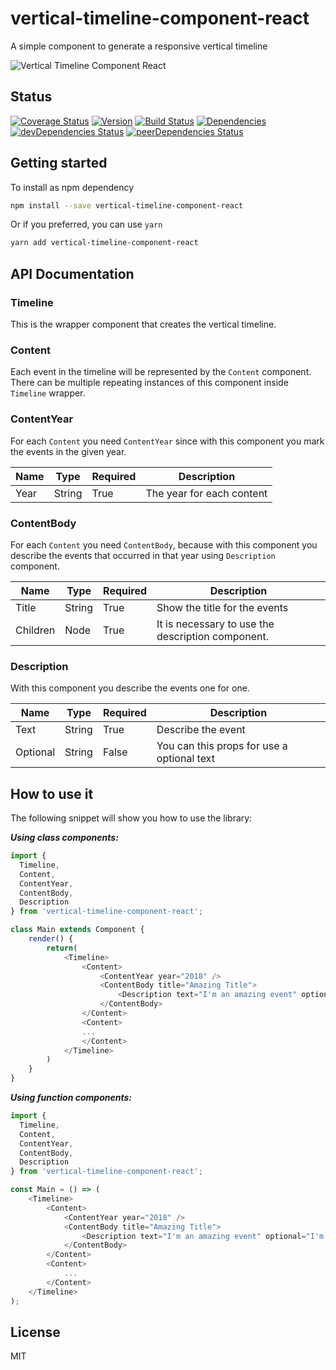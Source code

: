 # vertical-timeline-component-react

A simple component to generate a responsive vertical timeline

![Vertical Timeline Component React](https://i.imgur.com/QmqtTJc.png "How to see vertical-timeline-component-react")

## Status

[![Coverage Status](https://coveralls.io/repos/github/Proskynete/vertical-timeline-component-react/badge.svg?branch=unit-tests)](https://coveralls.io/github/Proskynete/vertical-timeline-component-react?branch=unit-tests) [![Version](https://img.shields.io/npm/v/vertical-timeline-component-react.svg)](https://www.npmjs.com/package/vertical-timeline-component-react) [![Build Status](https://travis-ci.org/Proskynete/vertical-timeline-component-react.svg?branch=master)](https://travis-ci.org/Proskynete/vertical-timeline-component-react) [![Dependencies](https://david-dm.org/proskynete/vertical-timeline-component-react.svg)](https://david-dm.org/proskynete/vertical-timeline-component-react) [![devDependencies Status](https://david-dm.org/proskynete/vertical-timeline-component-react/dev-status.svg)](https://david-dm.org/proskynete/vertical-timeline-component-react?type=dev) [![peerDependencies Status](https://david-dm.org/proskynete/vertical-timeline-component-react/peer-status.svg)](https://david-dm.org/proskynete/vertical-timeline-component-react?type=peer)

## Getting started

To install as npm dependency

```sh
npm install --save vertical-timeline-component-react
```

Or if you preferred, you can use `yarn`

```sh
yarn add vertical-timeline-component-react
```

## API Documentation

### Timeline

This is the wrapper component that creates the vertical timeline.

### Content

Each event in the timeline will be represented by the `Content` component. There can be multiple repeating instances of this component inside `Timeline` wrapper.

### ContentYear

For each `Content` you need `ContentYear` since with this component you mark the events in the given year.

| Name | Type | Required | Description |
| ------ | ------ | ------ | ------ |
| Year | String | True | The year for each content |

### ContentBody

For each `Content` you need `ContentBody`, because with this component you describe the events that occurred in that year using `Description` component.

| Name | Type | Required | Description |
| ------ | ------ | ------ | ------ |
| Title | String | True | Show the title for the events |
| Children | Node | True | It is necessary to use the description component. |

### Description

With this component you describe the events one for one.

| Name | Type | Required | Description |
| ------ | ------ | ------ | ------ |
| Text | String | True | Describe the event |
| Optional | String | False | You can this props for use a optional text |

## How to use it

The following snippet will show you how to use the library:

***Using class components:***

```js
import {
  Timeline,
  Content,
  ContentYear,
  ContentBody,
  Description
} from 'vertical-timeline-component-react';

class Main extends Component {
    render() {
        return(
            <Timeline>
                <Content>
                    <ContentYear year="2018" />
                    <ContentBody title="Amazing Title">
                        <Description text="I'm an amazing event" optional="I'm an amazing optional text"/>
                    </ContentBody>
                </Content>
                <Content>
                ...
                </Content>
            </Timeline>
        )
    }
}
```

***Using function components:***

```js
import {
  Timeline,
  Content,
  ContentYear,
  ContentBody,
  Description
} from 'vertical-timeline-component-react';

const Main = () => (
    <Timeline>
        <Content>
            <ContentYear year="2018" />
            <ContentBody title="Amazing Title">
                <Description text="I'm an amazing event" optional="I'm an amazing optional text"/>
            </ContentBody>
        </Content>
        <Content>
            ...
        </Content>
    </Timeline>
);
```

## License

MIT